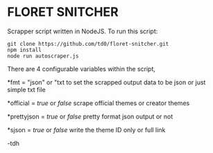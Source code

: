 # FLORET SNITCHER

Scrapper script written in NodeJS.
To run this script:

```
git clone https://github.com/td0/floret-snitcher.git
npm install
node run autoscraper.js
```

There are 4 configurable variables within the script,

*fmt = "json" or "txt
to set the scrapped output data to be json or just simple txt file

*official = _true_ or _false_
scrape official themes or creator themes

*prettyjson = _true_ or _false_
pretty format json output or not

*sjson = _true_ or _false_
write the theme ID only or full link

-tdh
